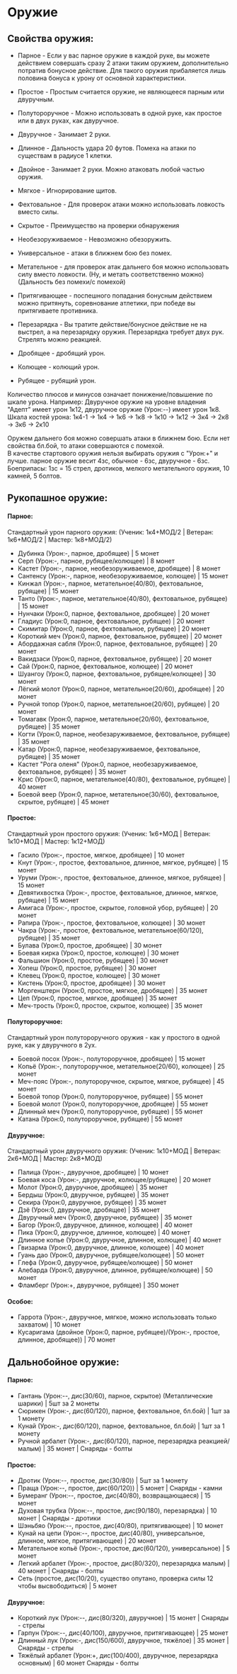 # Оружие

## Свойства оружия:
* Парное - Если у вас парное оружие в каждой руке, вы можете действием совершать сразу 2 атаки таким оружием, дополнительно потратив бонусное действие. Для такого оружия прибаляется лишь половина бонуса к урону от основной характеристики.
* Простое - Простым считается оружие, не являющееся парным или двуручным.
* Полутороручное - Можно использовать в одной руке, как простое или в двух руках, как двуручное.
* Двуручное - Занимает 2 руки. 

* Длинное - Дальность удара 20 футов. Помеха на атаки по существам в радиусе 1 клетки. 
* Двойное - Занимает 2 руки. Можно атаковать любой частью оружия.
* Мягкое - Игнорирование щитов.
* Фехтовальное - Для проверок атаки можно использовать ловкость вместо силы.
* Скрытое - Преимущество на проверки обнаружения
* Необезоруживаемое - Невозможно обезоружить.

* Универсальное - атаки в ближнем бою без помех.
* Метательное - для проверок атак дальнего боя можно использовать силу вместо ловкости. (Ну, и метать соответственно можно) (Дальность без помехи/с помехой)
* Притягивающее - поспешного попадания бонусным действием можно притянуть, соревнование атлетики, при победе вы притягиваете противника.
* Перезарядка - Вы тратите действие/бонусное действие не на выстрел, а на перезарядку оружия. Перезарядка требует двух рук. Стрелять можно реакцией.

* Дробящее - дробящий урон.
* Колющее - колющий урон.
* Рубящее - рубящий урон.

Количество плюсов и минусов означает понижение/повышение по шкале урона.
Например: Двуручное оружие на уровне владения "Адепт" имеет урон 1к12, двуручное оружие (Урон:--) имеет урон 1к8.
Шкала костей урона:
1к4-1 -> 1к4 -> 1к6 -> 1к8 -> 1к10 -> 1к12 -> 3к4 -> 2к8 -> 3к6 -> 2к10

Оружем дальнего боя можно совершать атаки в ближнем бою. Если нет свойства бл.бой, то атаки совершаются с помехой.  
В качестве стартового оружия нельзя выбирать оружия с "Урон:+" и лучше.
парное оружие весит 4зс, обычное - 6зс, двуручное - 6зс.  
Боеприпасы: 1зс = 15 стрел, дротиков, мелкого метательного оружия, 10 камней, 5 болтов.  

## Рукопашное оружие:

#### Парное:  
Стандартный урон парного оружия: (Ученик: 1к4+МОД/2 | Ветеран: 1к6+МОД/2 | Мастер: 1к8+МОД/2)  

* Дубинка               (Урон:-, парное, дробящее) | 5 монет
* Серп                  (Урон:-, парное, рубящее/колющее) | 8 монет
* Кастет                (Урон:-, парное, необезоруживаемое, дробящее) | 8 монет
* Сантенсу              (Урон:-, парное, необезоруживаемое, колющее) | 15 монет
* Кинжал                (Урон:-, парное, метательное(40/80), фехтовальное, рубящее) | 15 монет
* Танто                 (Урон:-, парное, метательное(40/80), фехтовальное, рубящее) | 15 монет
* Нунчаки               (Урон:0, парное, фехтовальное, дробящее) | 20 монет
* Гладиус               (Урон:0, парное, фехтовальное, рубящее) | 20 монет
* Скимитар              (Урон:0, парное, фехтовальное, рубящее) | 20 монет
* Короткий меч          (Урон:0, парное, фехтовальное, рубящее) | 20 монет
* Абордажная сабля      (Урон:0, парное, фехтовальное, рубящее) | 20 монет
* Вакидзаси             (Урон:0, парное, фехтовальное, рубящее) | 20 монет
* Сай                   (Урон:0, парное, фехтовальное, колющее) | 20 монет
* Шуангоу               (Урон:0, парное, фехтовальное, рубящее/колющее) | 30 монет
* Лёгкий молот          (Урон:0, парное, метательное(20/60), дробящее) | 20 монет
* Ручной топор          (Урон:0, парное, метательное(20/60), рубящее) | 20 монет
* Томагавк              (Урон:0, парное, метательное(20/60), фехтовальное, рубящее) | 35 монет
* Когти                 (Урон:0, парное, необезаруживаемое, фехтовальное, рубящее) | 35 монет
* Катар                 (Урон:0, парное, необезаруживаемое, фехтовальное, рубящее) | 35 монет
* Кастет "Рога оленя"   (Урон:0, парное, необезаруживаемое, фехтовальное, рубящее) | 35 монет
* Крис                  (Урон:0, парное, метательное(40/80), фехтовальное, рубящее) | 40 монет
* Боевой веер           (Урон:0, парное, метательное(30/60), фехтовальное, скрытое, рубящее) | 45 монет

#### Простое:  
Стандартный урон простого оружия: (Ученик: 1к6+МОД | Ветеран: 1к10+МОД | Мастер: 1к12+МОД)  

* Гасило                (Урон:-, простое, мягкое, дробящее) | 10 монет
* Кнут                  (Урон:-, простое, фехтовальное, длинное, мягкое, рубящее) | 15 монет
* Уруми                 (Урон:-, простое, фехтовальное, длинное, мягкое, рубящее) | 15 монет
* Девятихвостка         (Урон:-, простое, фехтовальное, длинное, мягкое, рубящее) | 15 монет
* Амигаса               (Урон:-, простое, скрытое, головной убор, рубящее) | 20 монет
* Рапира                (Урон:-, простое, фехтовальное, колющее) | 30 монет
* Чакра                 (Урон:-, простое, фехтовальное, метательное(60/120), рубящее) | 35 монет
* Булава                (Урон:0, простое, дробящее) | 30 монет
* Боевая кирка          (Урон:0, простое, колющее) | 30 монет
* Фальшион              (Урон:0, простое, рубящее) | 30 монет
* Хопеш                 (Урон:0, простое, рубящее) | 30 монет
* Клевец                (Урон:0, простое, колющее) | 30 монет
* Кистень               (Урон:0, простое, дробящее)  | 30 монет
* Моргенштерн           (Урон:0, простое, мягкое, дробящее) | 35 монет
* Цеп                   (Урон:0, простое, мягкое, дробящее) | 35 монет
* Меч-трость            (Урон:0, простое, скрытое, колющее) | 35 монет

#### Полутороручное:
Стандартный урон полутороручного оружия - как у простого в одной руке, как у двуручного в 2ух.

* Боевой посох          (Урон:-, полутороручное, дробящее) | 15 монет
* Копьё                 (Урон:-, полутороручное, метательное(20/60), колющее) | 25 монет
* Меч-пояс              (Урон:-, полутороручное, скрытое, мягкое, рубящее) | 45 монет
* Боевой топор          (Урон:0, полутороручное, рубящее) | 55 монет
* Боевой молот          (Урон:0, полутороручное, дробящее) | 55 монет
* Длинный меч           (Урон:0, полутороручное, рубящее) | 55 монет
* Катана                (Урон:0, полутороручное, рубящее) | 55 монет

#### Двуручное:
Стандартный урон двуручного оружия: (Ученик: 1к10+МОД | Ветеран: 2к6+МОД | Мастер: 2к8+МОД)  


* Палица                (Урон:-, двуручное, дробящее) | 10 монет
* Боевая коса           (Урон:-, двуручное, колющее/рубящее) | 20 монет
* Молот                 (Урон:0, двуручное, дробящее) | 35 монет
* Бердыш                (Урон:0, двуручное, рубящее) | 35 монет
* Секира                (Урон:0, двуручное, рубящее) | 35 монет
* Дзё                   (Урон:0, двуручное, дробящее) | 35 монет
* Двуручный меч         (Урон:0, двуручное, рубящее)  | 35 монет
* Багор                 (Урон:0, двуручное, длинное, колющее) | 40 монет
* Пика                  (Урон:0, двуручное, длинное, колющее) | 40 монет
* Длинное копье         (Урон:0, двуручное, длинное, колющее) | 40 монет
* Гвизарма              (Урон:0, двуручное, длинное, колющее) | 40 монет
* Гуань дао             (Урон:0, двуручное, рубящее/колющее) | 50 монет
* Глефа                 (Урон:0, двуручное, рубящее/колющее) | 50 монет
* Алебарда              (Урон:0, двуручное, длинное, рубящее/колющее) | 50 монет
* Фламберг              (Урон:+, двуручное, рубящее) | 350 монет

#### Особое:

* Гаррота               (Урон:-, двуручное, мягкое, можно использовать только захватом) | 10 монет
* Кусаригама            (двойное (Урон:0, парное, рубящее)/(Урон:-, простое, длинное, дробящее)) | 70 монет

## Дальнобойное оружие:

#### Парное:
* Гантань               (Урон:--, дис(30/60),  парное, скрытое) (Металлические шарики) | 5шт за 2 монеты
* Сюрикен               (Урон:-, дис(60/120), парное, фехтовальное, бл.бой) | 1шт за 1 монету
* Кунай                 (Урон:-, дис(60/120), парное, фехтовальное, бл.бой) | 1шт за 1 монету
* Ручной арбалет        (Урон:-, дис(60/120), парное, перезарядка реакцией/малым) | 35 монет |	  Снаряды - болты

#### Простое:
* Дротик                (Урон:--, простое, дис(30/80)) | 5шт за 1 монету
* Праща                 (Урон:--, простое, дис(60/120)) | 5 монет  |    Снаряды - камни
* Бумеранг              (Урон:--, простое, дис(40/80), возвращающаеся) | 15 монет
* Духовая трубка        (Урон:--, простое, дис(90/180), перезарядка) | 10 монет |   Снаряды - дротики
* Шэньбяо               (Урон:--, простое, дис(40/80), притягивающее) | 10 монет
* Кунай на цепи         (Урон:--, простое, дис(40/80), универсальное, длинное, мягкое, притягивающее) | 20 монет
* Метательное копьё     (Урон:-, простое, дис(60/120), универсальное) | 5 монет
* Легкий арбалет        (Урон:-, простое, дис(80/320), перезарядка малым) | 40 монет |	Снаряды - болты
* Сеть                  (простое, дис(10/20), существо опутано, проверка силы 12 чтобы высвободиться) | 5 монет

#### Двуручное:
* Короткий лук          (Урон:--, дис(80/320), двуручное) | 15 монет |	Снаряды - стрелы
* Гарпун                (Урон:--, дис(40/100), двуручное, притягивающее) | 25 монет
* Длинный лук           (Урон:-, дис(150/600), двуручное, тяжёлое) | 35 монет | Снаряды - стрелы
* Тяжёлый арбалет       (Урон:+, дис(100/400), двуручное, перезарядка основным) | 60 монет	  Снаряды - болты
